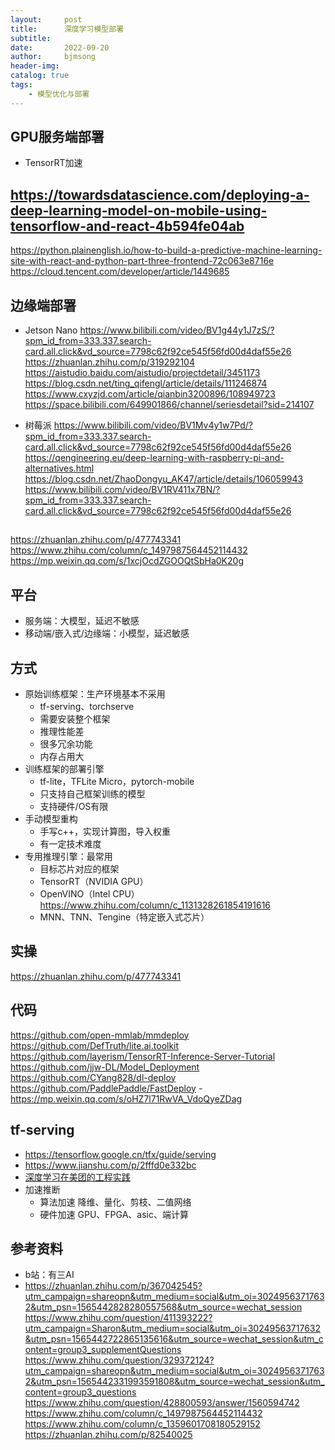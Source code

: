 ```yaml
---
layout:     post
title:      深度学习模型部署
subtitle:   
date:       2022-09-20
author:     bjmsong
header-img: 
catalog: true
tags:
    - 模型优化与部署
---
```

## GPU服务端部署
- TensorRT加速

## https://towardsdatascience.com/deploying-a-deep-learning-model-on-mobile-using-tensorflow-and-react-4b594fe04ab
https://python.plainenglish.io/how-to-build-a-predictive-machine-learning-site-with-react-and-python-part-three-frontend-72c063e8716e
https://cloud.tencent.com/developer/article/1449685

## 边缘端部署
- Jetson Nano
https://www.bilibili.com/video/BV1g44y1J7zS/?spm_id_from=333.337.search-card.all.click&vd_source=7798c62f92ce545f56fd00d4daf55e26
https://zhuanlan.zhihu.com/p/319292104
https://aistudio.baidu.com/aistudio/projectdetail/3451173
https://blog.csdn.net/ting_qifengl/article/details/111246874
https://www.cxyzjd.com/article/qianbin3200896/108949723
https://space.bilibili.com/649901866/channel/seriesdetail?sid=214107

- 树莓派
https://www.bilibili.com/video/BV1Mv4y1w7Pd/?spm_id_from=333.337.search-card.all.click&vd_source=7798c62f92ce545f56fd00d4daf55e26
https://qengineering.eu/deep-learning-with-raspberry-pi-and-alternatives.html
https://blog.csdn.net/ZhaoDongyu_AK47/article/details/106059943
https://www.bilibili.com/video/BV1RV411x7BN/?spm_id_from=333.337.search-card.all.click&vd_source=7798c62f92ce545f56fd00d4daf55e26

##
https://zhuanlan.zhihu.com/p/477743341
https://www.zhihu.com/column/c_1497987564452114432
https://mp.weixin.qq.com/s/1xcjOcdZGOOQtSbHa0K20g

## 平台
- 服务端：大模型，延迟不敏感
- 移动端/嵌入式/边缘端：小模型，延迟敏感

## 方式
- 原始训练框架：生产环境基本不采用
    - tf-serving、torchserve
    - 需要安装整个框架
    - 推理性能差
    - 很多冗余功能
    - 内存占用大
- 训练框架的部署引擎
    - tf-lite，TFLite Micro，pytorch-mobile
    - 只支持自己框架训练的模型
    - 支持硬件/OS有限
- 手动模型重构
    - 手写c++，实现计算图，导入权重
    - 有一定技术难度
- 专用推理引擎：最常用
    - 目标芯片对应的框架
    - TensorRT（NVIDIA GPU）
    - OpenVINO（Intel CPU）
    https://www.zhihu.com/column/c_1131328261854191616
    - MNN、TNN、Tengine（特定嵌入式芯片）

## 实操
https://zhuanlan.zhihu.com/p/477743341

## 代码
https://github.com/open-mmlab/mmdeploy
https://github.com/DefTruth/lite.ai.toolkit
https://github.com/layerism/TensorRT-Inference-Server-Tutorial
https://github.com/jjw-DL/Model_Deployment
https://github.com/CYang828/dl-deploy
https://github.com/PaddlePaddle/FastDeploy
    - https://mp.weixin.qq.com/s/oHZ7l71RwVA_VdoQyeZDag

## tf-serving
- https://tensorflow.google.cn/tfx/guide/serving
- https://www.jianshu.com/p/2fffd0e332bc
- [深度学习在美团的工程实践](https://mp.weixin.qq.com/s?__biz=MjM5NjQ5MTI5OA==&mid=2651749161&idx=1&sn=2a34bc1e36fbf259ac63ffe7c94f528b&chksm=bd12a2648a652b72a9027a572a0038d3b8a6448949c53e7aefab617a12811da84efdc88bcd29&mpshare=1&scene=1&srcid=1025pjqMWAMqES7L6Vsb6QTE#rd)
- 加速推断
    - 算法加速
    降维、量化、剪枝、二值网络
    - 硬件加速
    GPU、FPGA、asic、端计算


## 参考资料
- b站：有三AI
- https://zhuanlan.zhihu.com/p/367042545?utm_campaign=shareopn&utm_medium=social&utm_oi=30249563717632&utm_psn=1565442828280557568&utm_source=wechat_session
https://www.zhihu.com/question/411393222?utm_campaign=Sharon&utm_medium=social&utm_oi=30249563717632&utm_psn=1565442722865135616&utm_source=wechat_session&utm_content=group3_supplementQuestions
https://www.zhihu.com/question/329372124?utm_campaign=shareopn&utm_medium=social&utm_oi=30249563717632&utm_psn=1565442331993591808&utm_source=wechat_session&utm_content=group3_questions
https://www.zhihu.com/question/428800593/answer/1560594742
https://www.zhihu.com/column/c_1497987564452114432
https://www.zhihu.com/column/c_1359601708180529152
https://zhuanlan.zhihu.com/p/82540025